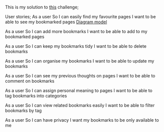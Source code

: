 This is my solution to [this](https://github.com/makersacademy/course/tree/master/bookmark_manager) challenge;

User stories;
As a user
So I can easily find my favourite pages
I want to be able to see my bookmarked pages
[Diagram model](https://imgur.com/a/2BHSQiC)

As a user
So I can add more bookmarks
I want to be able to add to my bookmarked pages

As a user
So I can keep my bookmarks tidy
I want to be able to delete bookmarks

As a user
So I can organise my bookmarks
I want to be able to update my bookmarks

As a user
So I can see my previous thoughts on pages
I want to be able to comment on bookmarks

As a user
So I can assign personal meaning to pages
I want to be able to tag bookmarks into categories

As a user
So I can view related bookmarks easily
I want to be able to filter bookmarks by tag

As a user
So I can have privacy
I want my bookmarks to be only available to me
